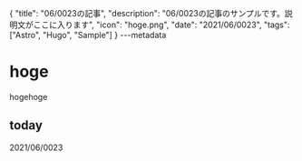 {
  "title": "06/0023の記事",
  "description": "06/0023の記事のサンプルです。説明文がここに入ります",
  "icon": "hoge.png",
  "date": "2021/06/0023",
  "tags": ["Astro", "Hugo", "Sample"]
}
---metadata

# hoge
hogehoge

## today
2021/06/0023